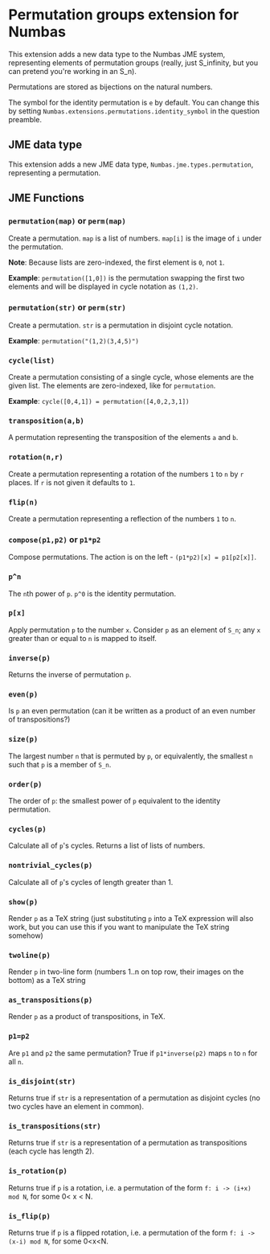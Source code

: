 Permutation groups extension for Numbas
=============================

This extension adds a new data type to the Numbas JME system, representing elements of permutation groups (really, just S_infinity, but you can pretend you're working in an S_n).

Permutations are stored as bijections on the natural numbers.

The symbol for the identity permutation is `e` by default. You can change this by setting `Numbas.extensions.permutations.identity_symbol` in the question preamble.

JME data type
-------------

This extension adds a new JME data type, `Numbas.jme.types.permutation`, representing a permutation.

JME Functions
---------

### `permutation(map)` or `perm(map)`

Create a permutation. `map` is a list of numbers. `map[i]` is the image of `i` under the permutation.

**Note**: Because lists are zero-indexed, the first element is `0`, not `1`.

**Example**: `permutation([1,0])` is the permutation swapping the first two elements and will be displayed in cycle notation as `(1,2)`.

### `permutation(str)` or `perm(str)`

Create a permutation. `str` is a permutation in disjoint cycle notation.

**Example**: `permutation("(1,2)(3,4,5)")`

### `cycle(list)`

Create a permutation consisting of a single cycle, whose elements are the given list.
The elements are zero-indexed, like for `permutation`.

**Example**: `cycle([0,4,1]) = permutation([4,0,2,3,1])`

### `transposition(a,b)`

A permutation representing the transposition of the elements `a` and `b`.

### `rotation(n,r)`

Create a permutation representing a rotation of the numbers `1` to `n` by `r` places.
If `r` is not given it defaults to `1`.

### `flip(n)`

Create a permutation representing a reflection of the numbers `1` to `n`.

### `compose(p1,p2)` or `p1*p2`

Compose permutations. The action is on the left - `(p1*p2)[x] = p1[p2[x]]`.

### `p^n`

The `n`th power of `p`. `p^0` is the identity permutation.

### `p[x]`

Apply permutation `p` to the number `x`. 
Consider `p` as an element of `S_n`; any `x` greater than or equal to `n` is mapped to itself.

### `inverse(p)`

Returns the inverse of permutation `p`.

### `even(p)`

Is `p` an even permutation (can it be written as a product of an even number of transpositions?)

### `size(p)`

The largest number `n` that is permuted by `p`, or equivalently, the smallest `n` such that `p` is a member of `S_n`.

### `order(p)`

The order of `p`: the smallest power of `p` equivalent to the identity permutation.

### `cycles(p)`

Calculate all of `p`'s cycles. Returns a list of lists of numbers.

### `nontrivial_cycles(p)`

Calculate all of `p`'s cycles of length greater than 1.

### `show(p)`

Render `p` as a TeX string (just substituting `p` into a TeX expression will also work, but you can use this if you want to manipulate the TeX string somehow)

### `twoline(p)`

Render `p` in two-line form (numbers 1..n on top row, their images on the bottom) as a TeX string

### `as_transpositions(p)`

Render `p` as a product of transpositions, in TeX.

### `p1=p2`

Are `p1` and `p2` the same permutation? True if `p1*inverse(p2)` maps `n` to `n` for all `n`.

### `is_disjoint(str)`

Returns true if `str` is a representation of a permutation as disjoint cycles (no two cycles have an element in common).

### `is_transpositions(str)`

Returns true if `str` is a representation of a permutation as transpositions (each cycle has length 2).

### `is_rotation(p)`

Returns true if `p` is a rotation, i.e. a permutation of the form `f: i -> (i+x) mod N`, for some 0< x < N.

### `is_flip(p)`

Returns true if `p` is a flipped rotation, i.e. a permutation of the form `f: i -> (x-i) mod N`, for some 0<x<N.
